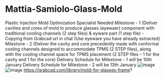 # Mattia-Samiolo-Glass-Mold
Plastic Injection Mold Optimization Specialist Needed
Milestone - 1 (Deliver cavities and cores of mold to produce glasses (eyewaer) component with traditional cooling channels (2 step files) & eyware part (1 step file) - Copying from Grabcad url in chat (Use eyeware you have already extracted)
Milestone - 2 (Deliver the cavity and core precedently made with conformal cooling channels designed to accommodate TPMS (2 STEP files), along with the cooling channel space for TPMS placement (2 STEP files – 1 for the cavity and 1 for the core)
Delivery Schedule for Milestone - 1 will be 10th January
Delivery Schedule for Milestone - 2 will be 13th January
![image](https://github.com/user-attachments/assets/f612d0d5-ce21-4ae8-becd-0f5a8bad9859)
![image](https://github.com/user-attachments/assets/0be2c13a-6a64-46b4-af5c-fc5e9e894844)
https://grabcad.com/library/mold-for-glasses-frame?
